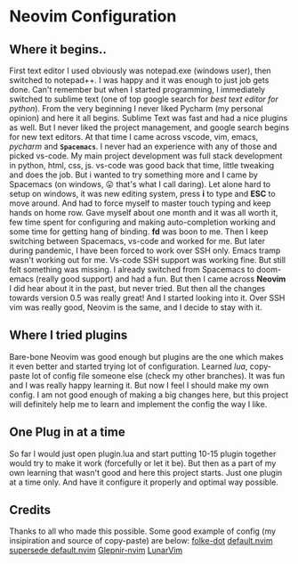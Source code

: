 # Neovim Configuration

## Where it begins..

First text editor I used obviously was notepad.exe (windows user), then switched to notepad++. I was happy and it was enough to just job gets done. Can't remember but when I started programming, I immediately switched to sublime text (one of top google search for *best text editor for python*). From the very beginning I never liked Pycharm (my personal opinion) and here it all begins. Sublime Text was fast and had a nice plugins as well. But I never liked the project management, and google search begins for new text editors. At that time I came across vscode, vim, emacs, *pycharm* and **`Spacemacs`**. I never had an experience with any of those and picked vs-code. My main project development was full stack development in python, html, css, js. vs-code was good back that time, little tweaking and does the job. But i wanted to try something more and I came by Spacemacs (on windows, 😛 that's what I call daring). Let alone hard to setup on windows, it was new editing system, press **i** to type and **ESC** to move around. And had to force myself to master touch typing and keep hands on home row. Gave myself about one month and it was all worth it, few time spent for configuring and making auto-completion working and some time for getting hang of binding. **fd** was boon to me. Then I keep switching between Spacemacs, vs-code and worked for me. But later during pandemic, I have been forced to work over SSH only. Emacs tramp wasn't working out for me. Vs-code SSH support was working fine. But still felt something was missing. I already switched from Spacemacs to doom-emacs (really good support) and had a fun. But then I came across **Neovim** I did hear about it in the past, but never tried. But then all the changes towards version 0.5 was really great! And I started looking into it. Over SSH vim was really good, Neovim is the same, and I decide to stay with it.

## Where I tried plugins

Bare-bone Neovim was good enough but plugins are the one which makes it even better and started trying lot of configuration. Learned *lua*, copy-paste lot of config file someone else (check my other branches). It was fun and I was really happy learning it. But now I feel I should make my own config. I am not good enough of making a big changes here, but this project will definitely help me to learn and implement the config the way I like.


## One Plug in at a time

So far I would just open plugin.lua and start putting 10-15 plugin together would try to make it work (forcefully or let it be). But then as a part of my own learning that wasn't good and here this project starts. Just one plugin at a time only. And have it configure it properly and optimal way possible.

## Credits

Thanks to all who made this possible. Some good example of config (my insipiration and source of copy-paste) are below:
[folke-dot](https://github.com/folke/dot)
[default.nvim](https://github.com/mjlbach/defaults.nvim)
[supersede default.nvim](https://github.com/mjlbach/nix-dotfiles)
[Glepnir-nvim](https://github.com/glepnir/nvim)
[LunarVim](https://github.com/ChristianChiarulli/LunarVim)
